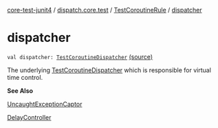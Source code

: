 [core-test-junit4](../../index.md) / [dispatch.core.test](../index.md) / [TestCoroutineRule](index.md) / [dispatcher](./dispatcher.md)

# dispatcher

`val dispatcher: `[`TestCoroutineDispatcher`](https://kotlin.github.io/kotlinx.coroutines/kotlinx-coroutines-test/kotlinx.coroutines.test/-test-coroutine-dispatcher/index.html) [(source)](https://github.com/RBusarow/Dispatch/tree/master/core-test-junit4/src/main/java/dispatch/core/test/TestCoroutineRule.kt#L68)

The underlying [TestCoroutineDispatcher](https://kotlin.github.io/kotlinx.coroutines/kotlinx-coroutines-test/kotlinx.coroutines.test/-test-coroutine-dispatcher/index.html) which is responsible for virtual time control.

**See Also**

[UncaughtExceptionCaptor](https://kotlin.github.io/kotlinx.coroutines/kotlinx-coroutines-test/kotlinx.coroutines.test/-uncaught-exception-captor/index.html)

[DelayController](https://kotlin.github.io/kotlinx.coroutines/kotlinx-coroutines-test/kotlinx.coroutines.test/-delay-controller/index.html)

